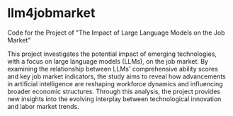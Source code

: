 # llm4jobmarket
Code for the Project of "The Impact of Large Language Models on the Job Market"

This project investigates the potential impact of emerging technologies, with a focus on large language models (LLMs), on the job market. By examining the relationship between LLMs' comprehensive ability scores and key job market indicators, the study aims to reveal how advancements in artificial intelligence are reshaping workforce dynamics and influencing broader economic structures. Through this analysis, the project provides new insights into the evolving interplay between technological innovation and labor market trends. 
